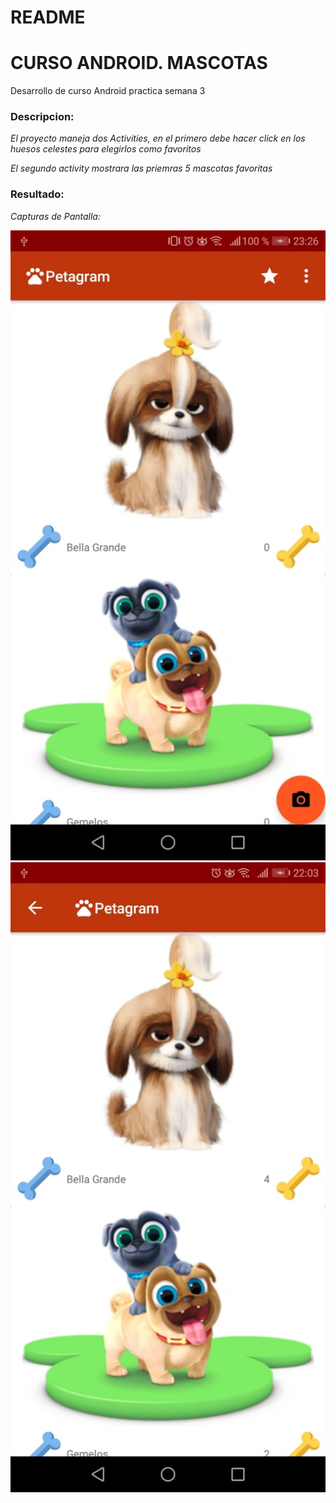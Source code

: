 # README #

# CURSO ANDROID. MASCOTAS
Desarrollo de curso Android practica semana 3

### Descripcion: 

_El proyecto maneja dos Activities, en el primero debe hacer click en los huesos celestes para elegirlos como favoritos_

_El segundo activity mostrara las priemras 5 mascotas favoritas_
### Resultado: 

_Capturas de Pantalla:_

![imagen1](https://github.com/tibeoswaldo/ProyectoPetagram/blob/master/img/image0.jpeg)
![imagen2](https://github.com/tibeoswaldo/ProyectoPetagram/blob/master/img/image1.jpeg)

